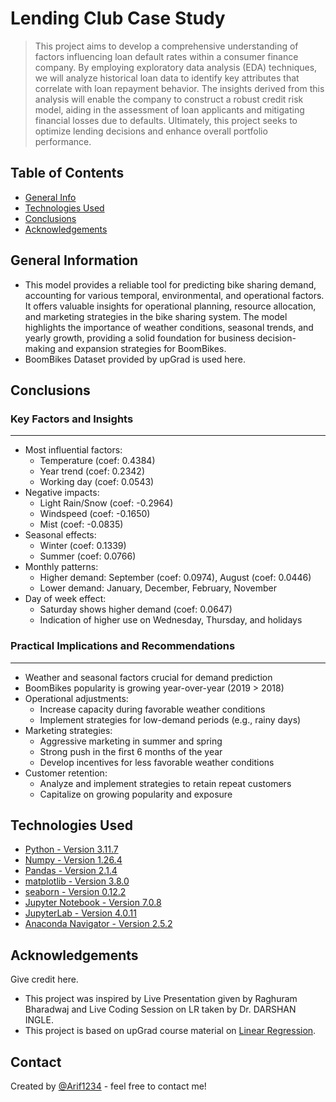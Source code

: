 # Lending Club Case Study
> This project aims to develop a comprehensive understanding of factors influencing loan default rates within a consumer finance company. By employing exploratory data analysis (EDA) techniques, we will analyze historical loan data to identify key attributes that correlate with loan repayment behavior. The insights derived from this analysis will enable the company to construct a robust credit risk model, aiding in the assessment of loan applicants and mitigating financial losses due to defaults. Ultimately, this project seeks to optimize lending decisions and enhance overall portfolio performance.


## Table of Contents
* [General Info](#general-information)
* [Technologies Used](#technologies-used)
* [Conclusions](#conclusions)
* [Acknowledgements](#acknowledgements)

<!-- You can include any other section that is pertinent to your problem -->

## General Information
- This model provides a reliable tool for predicting bike sharing demand, accounting for various temporal, environmental, and operational factors. It offers valuable insights for operational planning, resource allocation, and marketing strategies in the bike sharing system. The model highlights the importance of weather conditions, seasonal trends, and yearly growth, providing a solid foundation for business decision-making and expansion strategies for BoomBikes.
- BoomBikes Dataset provided by upGrad is used here.

## Conclusions
### Key Factors and Insights
--------------
- Most influential factors:
    * Temperature (coef: 0.4384)
    * Year trend (coef: 0.2342)
    * Working day (coef: 0.0543)
- Negative impacts:
    * Light Rain/Snow (coef: -0.2964)
    * Windspeed (coef: -0.1650)
    * Mist (coef: -0.0835)
- Seasonal effects:
    * Winter (coef: 0.1339)
    * Summer (coef: 0.0766)
- Monthly patterns:
    * Higher demand: September (coef: 0.0974), August (coef: 0.0446)
    * Lower demand: January, December, February, November
- Day of week effect:
    * Saturday shows higher demand (coef: 0.0647)
    * Indication of higher use on Wednesday, Thursday, and holidays

### Practical Implications and Recommendations
-------------------------
- Weather and seasonal factors crucial for demand prediction
- BoomBikes popularity is growing year-over-year (2019 > 2018)
- Operational adjustments:
    * Increase capacity during favorable weather conditions
    * Implement strategies for low-demand periods (e.g., rainy days)
- Marketing strategies:
    * Aggressive marketing in summer and spring
    * Strong push in the first 6 months of the year
    * Develop incentives for less favorable weather conditions
- Customer retention:
    * Analyze and implement strategies to retain repeat customers
    * Capitalize on growing popularity and exposure


## Technologies Used
- [Python - Version 3.11.7](https://www.python.org/)
- [Numpy - Version 1.26.4](https://numpy.org/)
- [Pandas - Version 2.1.4](https://pandas.pydata.org/)
- [matplotlib - Version 3.8.0](https://matplotlib.org/stable/)
- [seaborn - Version 0.12.2](https://seaborn.pydata.org/index.html)
- [Jupyter Notebook - Version 7.0.8](https://jupyter.org/)
- [JupyterLab - Version 4.0.11](https://jupyter.org/)
- [Anaconda Navigator - Version 2.5.2](https://www.anaconda.com/products/navigator)

## Acknowledgements
Give credit here.
- This project was inspired by Live Presentation given by Raghuram Bharadwaj and Live Coding Session on LR taken by Dr. DARSHAN INGLE.
- This project is based on upGrad course material on [Linear Regression](https://learn.upgrad.com/course/5803/segment/54603/325204/984745/4919622).


## Contact
Created by [@Arif1234](https://github.com/Arif1234) - feel free to contact me!
